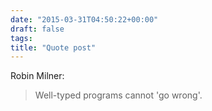 ```yaml
---
date: "2015-03-31T04:50:22+00:00"
draft: false
tags: 
title: "Quote post"
---
```

Robin Milner:

>Well-typed programs cannot 'go wrong'.

